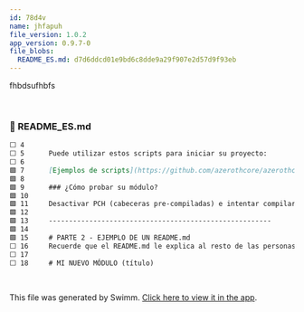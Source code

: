 ```yaml
---
id: 78d4v
name: jhfapuh
file_version: 1.0.2
app_version: 0.9.7-0
file_blobs:
  README_ES.md: d7d6ddcd01e9bd6c8dde9a29f907e2d57d9f93eb
---
```


fhbdsufhbfs




<br/>



<!-- NOTE-swimm-snippet: the lines below link your snippet to Swimm -->
### 📄 README_ES.md
```markdown
⬜ 4      
⬜ 5      Puede utilizar estos scripts para iniciar su proyecto:
⬜ 6      
🟩 7      [Ejemplos de scripts](https://github.com/azerothcore/azerothcore-boilerplates)
🟩 8      
🟩 9      ### ¿Cómo probar su módulo?
🟩 10     
🟩 11     Desactivar PCH (cabeceras pre-compiladas) e intentar compilar. Si ha olvidado algunas cabeceras, es hora de añadirlas. Para desactivar PCH, siga este [link](https://github.com/azerothcore/azerothcore-wotlk/wiki/CMake-options) y ponga `USE_COREPCH ` a 0 con Cmake.
🟩 12     
🟩 13     -------------------------------------------------------
🟩 14     
🟩 15     # PARTE 2 - EJEMPLO DE UN README.md
⬜ 16     Recuerde que el README.md le explica al resto de las personas que es lo que hace su módulo. Recomendamos escribirlo en ingles quizás, aunque puede ser traducido luego a otros idiomas.
⬜ 17     
⬜ 18     # MI NUEVO MÓDULO (título)
```

<br/>

This file was generated by Swimm. [Click here to view it in the app](http://localhost:5000/repos/Z2l0aHViJTNBJTNBbW9kLXByb2dyZXNzaW9uLXN5c3RlbSUzQSUzQW1hb3pTd2ltbQ==/docs/78d4v).
